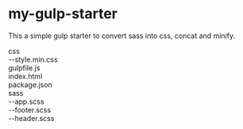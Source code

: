 # my-gulp-starter
This a simple gulp starter to convert sass into css, concat and minify.

css<br>
--style.min.css<br>
gulpfile.js<br>
index.html<br>
package.json<br>
sass<br>
--app.scss<br>
--footer.scss<br>
--header.scss
